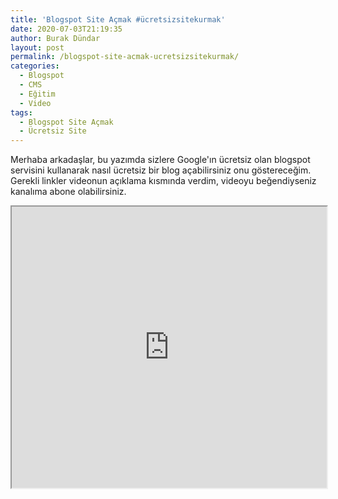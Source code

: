 ```yaml
---
title: 'Blogspot Site Açmak #ücretsizsitekurmak'
date: 2020-07-03T21:19:35
author: Burak Dündar
layout: post
permalink: /blogspot-site-acmak-ucretsizsitekurmak/
categories:
  - Blogspot
  - CMS
  - Eğitim
  - Video
tags:
  - Blogspot Site Açmak
  - Ücretsiz Site
---
```

Merhaba arkadaşlar, bu yazımda sizlere Google'ın ücretsiz olan blogspot servisini kullanarak nasıl ücretsiz bir blog açabilirsiniz onu göstereceğim. Gerekli linkler videonun açıklama kısmında verdim, videoyu beğendiyseniz kanalıma abone olabilirsiniz.
<iframe src="https://www.youtube.com/embed/cfYMQn3-VkI" width="100%" height="450"></iframe>